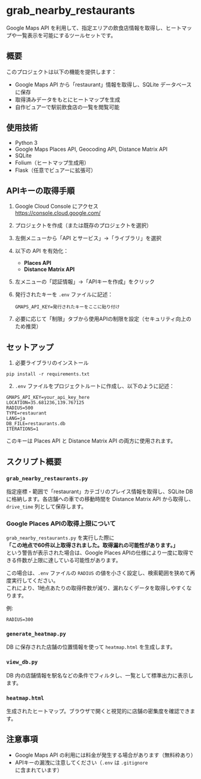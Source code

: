 # grab_nearby_restaurants

Google Maps API を利用して、指定エリアの飲食店情報を取得し、ヒートマップや一覧表示を可能にするツールセットです。

## 概要

このプロジェクトは以下の機能を提供します：

- Google Maps API から「restaurant」情報を取得し、SQLite データベースに保存
- 取得済みデータをもとにヒートマップを生成
- 自作ビュアーで駅前飲食店の一覧を閲覧可能

## 使用技術

- Python 3
- Google Maps Places API, Geocoding API, Distance Matrix API
- SQLite
- Folium（ヒートマップ生成用）
- Flask（任意でビュアーに拡張可）

## APIキーの取得手順

1. Google Cloud Console にアクセス  
   https://console.cloud.google.com/

2. プロジェクトを作成（または既存のプロジェクトを選択）

3. 左側メニューから「API とサービス」→「ライブラリ」を選択

4. 以下の API を有効化：
   - **Places API**
   - **Distance Matrix API**

5. 左メニューの「認証情報」→「APIキーを作成」をクリック

6. 発行されたキーを `.env` ファイルに記述：
   ```
   GMAPS_API_KEY=発行されたキーをここに貼り付け
   ```

7. 必要に応じて「制限」タブから使用APIの制限を設定（セキュリティ向上のため推奨）

## セットアップ

1. 必要ライブラリのインストール

```
pip install -r requirements.txt
```

2. `.env` ファイルをプロジェクトルートに作成し、以下のように記述：

```
GMAPS_API_KEY=your_api_key_here
LOCATION=35.681236,139.767125
RADIUS=500
TYPE=restaurant
LANG=ja
DB_FILE=restaurants.db
ITERATIONS=1
```

このキーは Places API と Distance Matrix API の両方に使用されます。

## スクリプト概要

### `grab_nearby_restaurants.py`

指定座標・範囲で「restaurant」カテゴリのプレイス情報を取得し、SQLite DB に格納します。各店舗への車での移動時間を Distance Matrix API から取得し、`drive_time` 列として保存します。

### Google Places APIの取得上限について

`grab_nearby_restaurants.py` を実行した際に  
**「この地点で60件以上取得されました。取得漏れの可能性があります。」**  
という警告が表示された場合は、Google Places APIの仕様により一度に取得できる件数が上限に達している可能性があります。

この場合は、`.env` ファイルの `RADIUS` の値を小さく設定し、検索範囲を狭めて再度実行してください。  
これにより、1地点あたりの取得件数が減り、漏れなくデータを取得しやすくなります。

例:

```plaintext
RADIUS=300
```

### `generate_heatmap.py`

DB に保存された店舗の位置情報を使って `heatmap.html` を生成します。

### `view_db.py`

DB 内の店舗情報を駅名などの条件でフィルタし、一覧として標準出力に表示します。

### `heatmap.html`

生成されたヒートマップ。ブラウザで開くと視覚的に店舗の密集度を確認できます。

## 注意事項

- Google Maps API の利用には料金が発生する場合があります（無料枠あり）
- APIキーの漏洩に注意してください（`.env` は `.gitignore` に含まれています）

